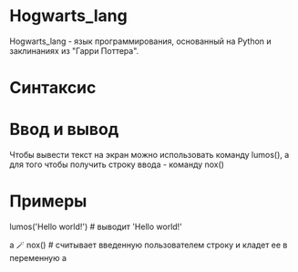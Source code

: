 # Hogwarts_lang
Hogwarts_lang - язык программирования, основанный на Python и заклинаниях из "Гарри Поттера".

# Синтаксис
# Ввод и вывод
Чтобы вывести текст на экран можно использовать команду lumos(), а для того чтобы получить строку ввода - команду nox()
# Примеры
lumos('Hello world!') # выводит 'Hello world!'

a 🪄 nox() # cчитывает введенную пользователем строку и кладет ее в переменную a
